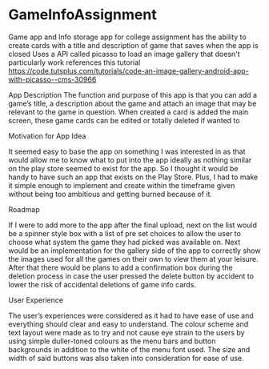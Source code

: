 # GameInfoAssignment
Game app and Info storage app for college assignment
has the ability to create cards with a title and description of game that saves when the app is closed
Uses a API called picasso to load an image gallery that doesn't particularly work
references this tutorial https://code.tutsplus.com/tutorials/code-an-image-gallery-android-app-with-picasso--cms-30966


App Description
The function and purpose of this app is that you can add a game’s title, a description about the game and attach an image that may be relevant to the game in question. When created a card is added the main screen, these game cards can be edited or totally deleted if wanted to

Motivation for App Idea

It seemed easy to base the app on something I was interested in as that would allow me to know what to put into the app ideally as nothing similar on the play store seemed to exist for the app. So I thought it would be handy to have such an app that exists on the Play Store.  Plus, I had to make it simple enough to implement and create within the timeframe given without being too ambitious and getting burned because of it.

Roadmap

If I were to add more to the app after the final upload, next on the list would be a spinner style box with a list of pre set choices to allow the user to choose what system the game they had picked was available on. Next would be an implementation for the gallery side of the app to correctly show the images used for all the games on their own to view them at your leisure.
After that there would be plans to add a confirmation box during the deletion process in case the user pressed the delete button by accident to lower the risk of accidental deletions of game info cards.

User Experience

The user’s experiences were considered as it had to have ease of use and everything should clear and easy to understand. The colour scheme and text layout were made as to try and not cause eye strain to the users by using simple duller-toned colours as the menu bars and button backgrounds in addition to the white of the menu font used. The size and width of said buttons was also taken into consideration for ease of use.
